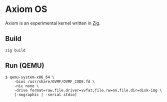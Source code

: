 # Axiom OS

Axiom is an experimental kernel written in [Zig](https://ziglang.org).

## Build

`zig build`

## Run (QEMU)

```console
$ qemu-system-x86_64 \
    -bios /usr/share/OVMF/OVMF_CODE.fd \
    -nic none \
    -drive format=raw,file.driver=vvfat,file.rw=on,file.dir=disk-img \
    [-nographic | -serial stdio]
```
